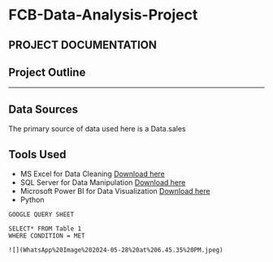 # FCB-Data-Analysis-Project
## PROJECT DOCUMENTATION

## Project Outline

---



## Data Sources
The primary source of data used here is a Data.sales


## Tools Used
- MS Excel for Data Cleaning [Download here](https://microsoft.com)
- SQL Server for Data Manipulation [Download here](https://microsoft.com)
- Microsoft Power BI for Data Visualization [Download here](https://microsoft.com)
- Python


```
GOOGLE QUERY SHEET

SELECT* FROM Table 1
WHERE CONDITION = MET

![](WhatsApp%20Image%202024-05-28%20at%206.45.35%20PM.jpeg)






















